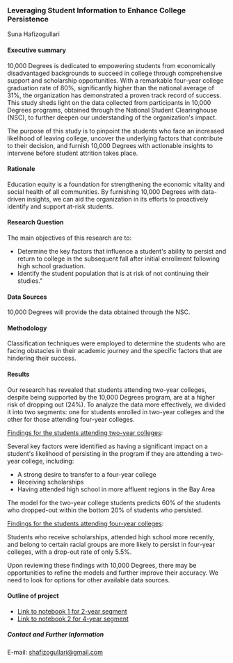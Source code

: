 ### Leveraging Student Information to Enhance College Persistence

Suna Hafizogullari

#### Executive summary
10,000 Degrees is dedicated to empowering students from economically disadvantaged backgrounds to succeed in college through comprehensive support and scholarship opportunities. With a remarkable four-year college graduation rate of 80%, significantly higher than the national average of 31%, the organization has demonstrated a proven track record of success. This study sheds light on the data collected from participants in 10,000 Degrees programs, obtained through the National Student Clearinghouse (NSC), to further deepen our understanding of the organization's impact.

The purpose of this study is to pinpoint the students who face an increased likelihood of leaving college, uncover the underlying factors that contribute to their decision, and furnish 10,000 Degrees with actionable insights to intervene before student attrition takes place. 

#### Rationale
Education equity is a foundation for strengthening the economic vitality and social health of all communities. By furnishing 10,000 Degrees with data-driven insights, we can aid the organization in its efforts to proactively identify and support at-risk students.

#### Research Question
The main objectives of this research are to:

- Determine the key factors that influence a student's ability to persist and return to college in the subsequent fall after initial enrollment following high school graduation.
- Identify the student population that is at risk of not continuing their studies."

#### Data Sources
10,000 Degrees will provide the data obtained through the NSC.

#### Methodology
Classification techniques were employed to determine the students who are facing obstacles in their academic journey and the specific factors that are hindering their success.

#### Results
Our research has revealed that students attending two-year colleges, despite being supported by the 10,000 Degrees program, are at a higher risk of dropping out (24%). To analyze the data more effectively, we divided it into two segments: one for students enrolled in two-year colleges and the other for those attending four-year colleges.

<u>Findings for the students attending two-year colleges</u>:

Several key factors were identified as having a significant impact on a student's likelihood of persisting in the program if they are attending a two-year college, including:
- A strong desire to transfer to a four-year college
- Receiving scholarships
- Having attended high school in more affluent regions in the Bay Area

The model for the two-year college students predicts 60% of the students who dropped-out within the bottom 20% of students who persisted.

<u>Findings for the students attending four-year colleges</u>:

Students who receive scholarships, attended high school more recently, and belong to certain racial groups are more likely to persist in four-year colleges, with a drop-out rate of only 5.5%.

Upon reviewing these findings with 10,000 Degrees, there may be opportunities to refine the models and further improve their accuracy. We need to look for options for other available data sources.

#### Outline of project

- [Link to notebook 1 for 2-year segment](https://github.com/SunaHafizogullari/SunaHafizogullari_Capstone/blob/main/Model%20for%202-year%20data.ipynb)
- [Link to notebook 2 for 4-year segment](https://github.com/SunaHafizogullari/SunaHafizogullari_Capstone/blob/main/Model%20for%204-year%20data.ipynb)

##### Contact and Further Information
E-mail: shafizogullari@gmail.com
